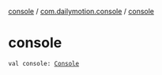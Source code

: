 [console](../index.md) / [com.dailymotion.console](index.md) / [console](./console.md)

# console

`val console: `[`Console`](-console/index.md)